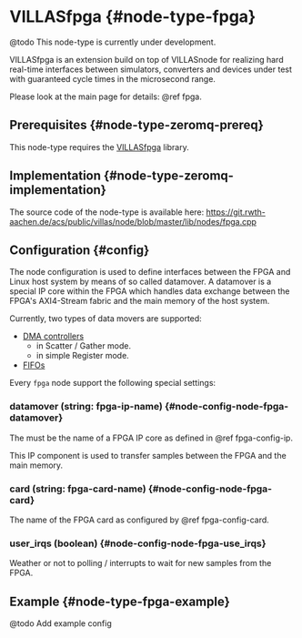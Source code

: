 # VILLASfpga {#node-type-fpga}

@todo This node-type is currently under development.

VILLASfpga is an extension build on top of VILLASnode for realizing hard real-time interfaces between simulators, converters and devices under test with guaranteed cycle times in the microsecond range.

Please look at the main page for details: @ref fpga.

## Prerequisites {#node-type-zeromq-prereq}

This node-type requires the [VILLASfpga](https://git.rwth-aachen.de/acs/public/villas/fpga/fpga) library.

## Implementation {#node-type-zeromq-implementation}

The source code of the node-type is available here:
https://git.rwth-aachen.de/acs/public/villas/node/blob/master/lib/nodes/fpga.cpp

## Configuration {#config}

The node configuration is used to define interfaces between the FPGA and Linux host system by means of so called datamover.
A datamover is a special IP core within the FPGA which handles data exchange between the FPGA's AXI4-Stream fabric and the main memory of the host system.

Currently, two types of data movers are supported:

 - [DMA controllers](https://www.xilinx.com/products/intellectual-property/axi_dma.html)
   - in Scatter / Gather mode.
   - in simple Register mode.
 - [FIFOs](https://www.xilinx.com/products/intellectual-property/axi_fifo.html)

Every `fpga` node support the following special settings:

### datamover (string: fpga-ip-name) {#node-config-node-fpga-datamover}

The must be the name of a FPGA IP core as defined in @ref fpga-config-ip.

This IP component is used to transfer samples between the FPGA and the main memory.

### card (string: fpga-card-name) {#node-config-node-fpga-card}

The name of the FPGA card as configured by @ref fpga-config-card.

### user_irqs (boolean) {#node-config-node-fpga-use_irqs}

Weather or not to polling / interrupts to wait for new samples from the FPGA.

## Example {#node-type-fpga-example}

@todo Add example config
